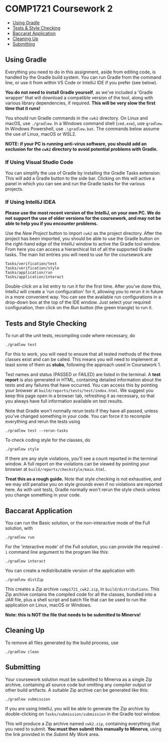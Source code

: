# COMP1721 Coursework 2

* [Using Gradle](#using-gradle)
* [Tests & Style Checking](#tests-and-style-checking)
* [Baccarat Application](#baccarat-application)
* [Cleaning Up](#cleaning-up)
* [Submitting](#submitting)

## Using Gradle

Everything you need to do in this assignment, aside from editing code, is
handled by the Gradle build system.  You can run Gradle from the command
line, or use it from within VS Code or IntelliJ IDE if you prefer (see below).

**You do not need to install Gradle yourself**, as we've included a
'Gradle wrapper' that will download a compatible version of the tool, along
with various library dependencies, if required.  **This will be very slow
the first time that it runs!**

You should run Gradle commands in the `cwk2` directory.  On Linux and macOS,
use `./gradlew`.  In a Windows command shell (`cmd.exe`), use `gradlew`.
In Windows Powershell, use `.\gradlew.bat`.
The commands below assume the use of Linux, macOS or WSL2.

**NOTE: if your PC is running anti-virus software, you should add an exclusion
for the `cwk2` directory to avoid potential problems with Gradle.**

### If Using Visual Studio Code

You can simplify the use of Gradle by installing the Gradle Tasks extension.
This will add a Gradle button to the side bar.  Clicking on this will
active a panel in which you can see and run the Gradle tasks for the
various projects.

### If Using IntelliJ IDEA

**Please use the most recent version of the IntelliJ, on your own PC.
We do not support the use of older versions for the coursework, and may
not be able to help you if you encounter problems.**

Use the *New Project* button to import `cwk2` as the project directory.
After the project has been imported, you should be able to use the Gradle
button on the right-hand edge of the IntelliJ window to active the Gradle
tool window.  From here you can access a hierarchical list of all the
supported Gradle tasks.  The main list entries you will need to use for the
coursework are

    Tasks/verification/test
    Tasks/verification/style
    Tasks/application/run
    Tasks/application/interact

Double-click on a list entry to run it for the first time.  After you've
done this, IntelliJ will create a 'run configuration' for it, allowing you
to rerun it in future in a more convenient way.  You can see the available
run configurations in a drop-down box at the top of the IDE window. Just
select your required configuration, then click on the *Run* button
(the green triangle) to run it.

## Tests and Style Checking

To run all the unit tests, recompiling code where necessary, do

    ./gradlew test

For this to work, you will need to ensure that all tested methods of the
three classes exist and can be called.  This means you will need to
implement at least some of them as **stubs**, following the approach used
in Coursework 1.

Test names and status (PASSED or FAILED) are listed in the terminal.
A **test report** is also generated in HTML, containing detailed information
about the tests and any failures that have occurred.  You can access this
by pointing your browser at `build/reports/tests/test/index.html`.
We suggest you keep this page open in a browser tab, refreshing it
as necessary, so that you always have full information available on test
results.

Note that Gradle won't normally rerun tests if they have all passed, unless
you've changed something in your code.  You can force it to recompile
everything and rerun the tests using

    ./gradlew test --rerun-tasks

To check coding style for the classes, do

    ./gradlew style

If there are any style violations, you'll see a count reported in the
terminal window.  A full report on the violations can be viewed by pointing
your browser at `build/reports/checkstyle/main.html`.

**Treat this as a rough guide.** Note that style checking is not exhaustive,
and we may still penalise you on style grounds  even if no violations are
reported here.  As with unit tests, Gradle normally won't rerun the style
check unless you change something in your code.

## Baccarat Application

You can run the Basic solution, or the non-interactive mode of the Full
solution, with

    ./gradlew run

For the 'interactive mode' of the Full solution, you can provide the required
`-i` command line argument to the program like this:

    ./gradlew interact

You can create a redistributable version of the application with

    ./gradlew distZip

This creates a Zip archive `comp1721_cwk2.zip`, in `build/distributions`.
This Zip archive contains the compiled code for all the classes, bundled into
a JAR file, plus a shell script and batch file that can be used to run the
application on Linux, macOS or Windows.

**Note: this is NOT the file that needs to be submitted to Minerva!**

## Cleaning Up

To remove all files generated by the build process, use

    ./gradlew clean

## Submitting

Your coursework solution must be submitted to Minerva as a single Zip
archive, containing all source code but omitting any compiler output or
other build artifacts.  A suitable Zip archive can be generated like this:

    ./gradlew submission

If you are using IntelliJ, you will be able to generate the Zip archive
by double-clicking on `Tasks/submission/submission` in the Gradle tool
window.

This will produce a Zip archive named `cwk2.zip`, containing everything that
you need to submit.  **You must then submit this manually to Minerva**, using
the link provided in the *Submit My Work* area.
